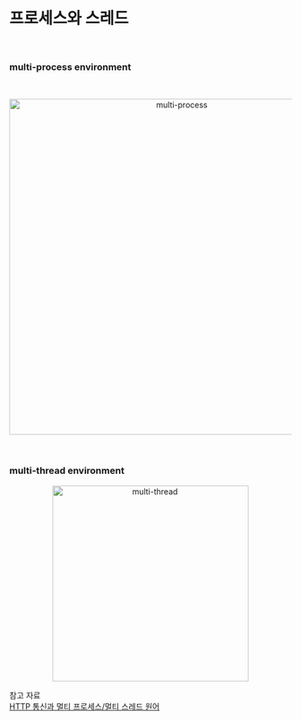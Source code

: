# 프로세스와 스레드

<br/>

### multi-process environment

<br/>

<p align="center">
  <img width="600" src="https://user-images.githubusercontent.com/80025242/184545349-7449f352-40eb-47f8-a164-f072084cb8df.png" alt="multi-process"/>
</p>

<br/>

### multi-thread environment

<p align="center">
  <img width="350" src="https://user-images.githubusercontent.com/80025242/184545546-7c75d2b0-d583-4a47-9936-d705c051cb9f.png" alt="multi-thread"/>
</p>











참고 자료    
[HTTP 통신과 멀티 프로세스/멀티 스레드 원어](https://www.w3.org/People/Frystyk/thesis/multithread.html#multistackthread)
